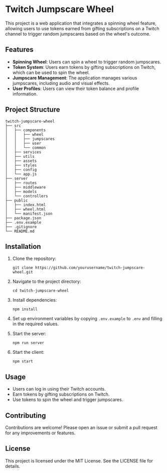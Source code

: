 # Twitch Jumpscare Wheel

This project is a web application that integrates a spinning wheel feature, allowing users to use tokens earned from gifting subscriptions on a Twitch channel to trigger random jumpscares based on the wheel's outcome.

## Features

- **Spinning Wheel**: Users can spin a wheel to trigger random jumpscares.
- **Token System**: Users earn tokens by gifting subscriptions on Twitch, which can be used to spin the wheel.
- **Jumpscare Management**: The application manages various jumpscares, including audio and visual effects.
- **User Profiles**: Users can view their token balance and profile information.

## Project Structure

```
twitch-jumpscare-wheel
├── src
│   ├── components
│   │   ├── wheel
│   │   ├── jumpscares
│   │   ├── user
│   │   └── common
│   ├── services
│   ├── utils
│   ├── assets
│   ├── styles
│   ├── config
│   └── app.js
├── server
│   ├── routes
│   ├── middleware
│   ├── models
│   └── controllers
├── public
│   ├── index.html
│   ├── wheel.html
│   └── manifest.json
├── package.json
├── .env.example
├── .gitignore
└── README.md
```

## Installation

1. Clone the repository:
   ```
   git clone https://github.com/yourusername/twitch-jumpscare-wheel.git
   ```

2. Navigate to the project directory:
   ```
   cd twitch-jumpscare-wheel
   ```

3. Install dependencies:
   ```
   npm install
   ```

4. Set up environment variables by copying `.env.example` to `.env` and filling in the required values.

5. Start the server:
   ```
   npm run server
   ```

6. Start the client:
   ```
   npm start
   ```

## Usage

- Users can log in using their Twitch accounts.
- Earn tokens by gifting subscriptions on Twitch.
- Use tokens to spin the wheel and trigger jumpscares.

## Contributing

Contributions are welcome! Please open an issue or submit a pull request for any improvements or features.

## License

This project is licensed under the MIT License. See the LICENSE file for details.